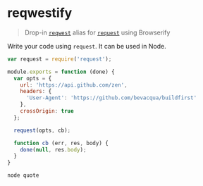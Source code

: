 # reqwestify

> Drop-in [`reqwest`][1] alias for [`request`][2] using Browserify

Write your code using `request`. It can be used in Node.

```js
var request = require('request');

module.exports = function (done) {
  var opts = {
    url: 'https://api.github.com/zen',
    headers: {
      'User-Agent': 'https://github.com/bevacqua/buildfirst' 
    },    
    crossOrigin: true
  };

  request(opts, cb);

  function cb (err, res, body) {
    done(null, res.body);
  }
}
```

```shell
node quote
```

[1]: https://github.com/ded/reqwest
[2]: https://github.com/mikeal/request